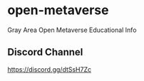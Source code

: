 # open-metaverse
Gray Area Open Metaverse Educational Info



## Discord Channel
https://discord.gg/dtSsH7Zc